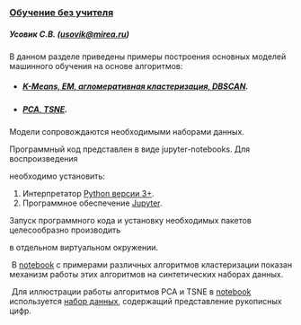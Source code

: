 ### <u>Обучение без учителя</u>

##### Усовик С.В. (usovik@mirea.ru)

В данном разделе приведены примеры построения основных моделей машинного обучения на основе алгоритмов:

- ##### [K-Means, EM, агломеративная кластеризация, DBSCAN](ClusteringAlgorithms.ipynb).

- ##### [PCA, TSNE](СlusteringPCA.ipynb).

Модели сопровождаются необходимыми наборами данных. 

Программный код представлен в виде jupyter-notebooks. Для воспроизведения

необходимо установить:

1. Интерпретатор [Python версии 3+](https://www.python.org/).
2. Программное обеспечение [Jupyter](https://jupyter.org/).

Запуск программного кода и установку необходимых пакетов целесообразно производить 

в отдельном виртуальном окружении.

​	В [notebook](ClusteringAlgorithms.ipynb) с примерами различных алгоритмов кластеризации показан механизм работы этих алгоритмов на синтетических наборах данных.

​	Для иллюстрации работы алгоритмов PCA и TSNE в [notebook](СlusteringPCA.ipynb) используется [набор данных](/Practice/datasets/mnist.csv), содержащий представление рукописных цифр.
